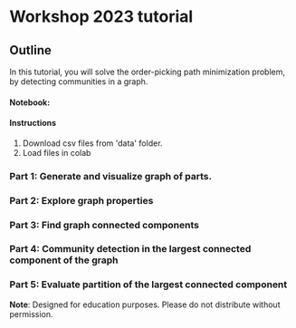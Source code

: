 # Workshop 2023 tutorial

## Outline

In this tutorial, you will solve the order-picking path minimization problem, by detecting communities in a graph.
#### Notebook:

#### Instructions
1. Download csv files from 'data' folder.
2. Load files in colab

### Part 1: Generate and visualize graph of parts.

### Part 2: Explore graph properties

### Part 3: Find graph connected components

### Part 4: Community detection in the largest connected component of the graph

### Part 5: Evaluate partition of the largest connected component


<b>Note</b>: Designed for education purposes. Please do not distribute without permission.

